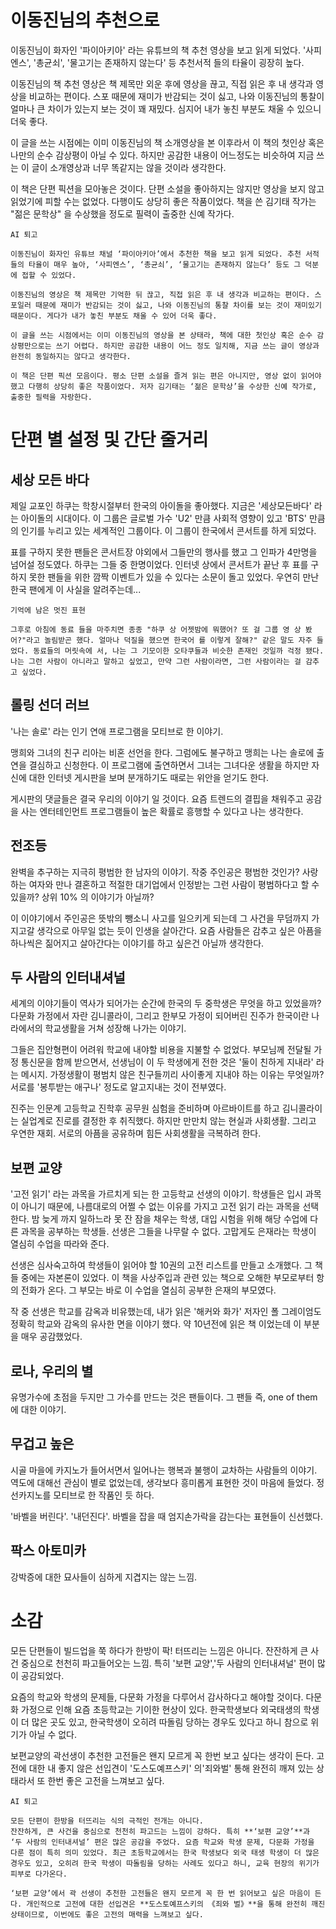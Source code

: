 # 이동진님의 추천으로
이동진님이 화자인 '파이아키아' 라는 유튜브의 책 추천 영상을 보고 읽게 되었다. '사피엔스', '총균쇠', '물고기는 존재하지 않는다' 등 추천서적 들의 타율이 굉장히 높다.

이동진님의 책 추천 영상은 책 제목만 외운 후에 영상을 끊고, 직접 읽은 후 내 생각과 영상을 비교하는 편이다. 스포 때문에 재미가 반감되는 것이 싫고, 나와 이동진님의 통찰이 얼마나 큰 차이가 있는지 보는 것이 꽤 재밌다. 심지어 내가 놓친 부분도 채울 수 있으니 더욱 좋다.

이 글을 쓰는 시점에는 이미 이동진님의 책 소개영상을 본 이후라서 이 책의 첫인상 혹은 나만의 순수 감상평이 아닐 수 있다. 하지만 공감한 내용이 어느정도는 비슷하여 지금 쓰는 이 글이 소개영상과 너무 똑같지는 않을 것이라 생각한다.

이 책은 단편 픽션을 모아놓은 것이다. 단편 소설을 좋아하지는 않지만 영상을 보지 않고 읽었기에 피할 수는 없었다. 다행이도 상당히 좋은 작품이었다. 책을 쓴 김기태 작가는 "젊은 문학상" 을 수상했을 정도로 필력이 출중한 신예 작가다.

~~~
AI 퇴고

이동진님이 화자인 유튜브 채널 ‘파이아키아’에서 추천한 책을 보고 읽게 되었다. 추천 서적들의 타율이 매우 높아, ‘사피엔스’, ‘총균쇠’, ‘물고기는 존재하지 않는다’ 등도 그 덕분에 접할 수 있었다.

이동진님의 영상은 책 제목만 기억한 뒤 끊고, 직접 읽은 후 내 생각과 비교하는 편이다. 스포일러 때문에 재미가 반감되는 것이 싫고, 나와 이동진님의 통찰 차이를 보는 것이 재미있기 때문이다. 게다가 내가 놓친 부분도 채울 수 있어 더욱 좋다.

이 글을 쓰는 시점에서는 이미 이동진님의 영상을 본 상태라, 책에 대한 첫인상 혹은 순수 감상평만으로는 쓰기 어렵다. 하지만 공감한 내용이 어느 정도 일치해, 지금 쓰는 글이 영상과 완전히 동일하지는 않다고 생각한다.

이 책은 단편 픽션 모음이다. 평소 단편 소설을 즐겨 읽는 편은 아니지만, 영상 없이 읽어야 했고 다행히 상당히 좋은 작품이었다. 저자 김기태는 ‘젊은 문학상’을 수상한 신예 작가로, 출중한 필력을 자랑한다.
~~~

# 단편 별 설정 및 간단 줄거리

## 세상 모든 바다
제일 교포인 하쿠는 학창시절부터 한국의 아이돌을 좋아했다. 지금은 '세상모든바다' 라는 아이돌의 시대이다. 이 그룹은 글로벌 가수 'U2' 만큼 사회적 영향이 있고 'BTS' 만큼의 인기를 누리고 있는 세계적인 그룹이다. 이 그룹이 한국에서 콘서트를 하게 되었다.

 표를 구하지 못한 팬들은 콘서트장 야외에서 그들만의 행사를 했고 그 인파가 4만명을 넘어설 정도였다. 하쿠는 그들 중 한명이었다. 인터넷 상에서 콘서트가 끝난 후 표를 구하지 못한 팬들을 위한 깜짝 이벤트가 있을 수 있다는 소문이 돌고 있었다. 우연히 만난 한국 팬에게 이 사실을 알려주는데...

``` 
기억에 남은 멋진 표현

그후로 아침에 동료 들을 마주치면 종종 "하쿠 상 어젯밤에 뭐했어? 또 걸 그룹 영 상 봤어?"라고 놀림받곤 했다. 얼마나 덕질을 했으면 한국어 를 이렇게 잘해?" 같은 말도 자주 들었다. 동료들의 머릿속에 서, 나는 그 기모이한 오타쿠들과 비슷한 존재인 것일까 걱정 됐다. 나는 그런 사람이 아니라고 말하고 싶었고, 만약 그런 사람이라면, 그런 사람이라는 걸 감추고 싶었다.

```

## 롤링 선더 러브
'나는 솔로' 라는 인기 연애 프로그램을 모티브로 한 이야기.

맹희와 그녀의 친구 리아는 비혼 선언을 한다. 그럼에도 불구하고 맹희는 나는 솔로에 출연을 결심하고 신청한다. 이 프로그램에 출연하면서 그녀는 그녀다운 생활을 하지만 자신에 대한 인터넷 게시판을 보며 분개하기도 때로는 위안을 얻기도 한다. 

게시판의 댓글들은 결국 우리의 이야기 일 것이다. 요즘 트렌드의 결핍을 채워주고 공감을 사는 엔터테인먼트 프로그램들이 높은 확률로 흥행할 수 있다고 나는 생각한다.

## 전조등
완벽을 추구하는 지극히 평범한 한 남자의 이야기. 작중 주인공은 평범한 것인가? 사랑하는 여자와 만나 결혼하고 적절한 대기업에서 인정받는 그런 사람이 평범하다고 할 수 있을까? 상위 10% 의 이야기가 아닐까?

이 이야기에서 주인공은 뜻밖의 뺑소니 사고를 일으키게 되는데 그 사건을 무덤까지 가지고갈 생각으로 아무일 없는 듯이 인생을 살아간다. 요즘 사람들은 감추고 싶은 아픔을 하나씩은 짊어지고 살아간다는 이야기를 하고 싶은건 아닐까 생각한다.

## 두 사람의 인터내셔널 
세계의 이야기들이 역사가 되어가는 순간에 한국의 두 중학생은 무엇을 하고 있었을까?
다문화 가정에서 자란 김니콜라이, 그리고 한부모 가정이 되어버린 진주가 한국이란 나라에서의 학교생활을 거쳐 성장해 나가는 이야기.

그들은 집안형편이 어려워 학교에 내야할 비용을 지불할 수 없었다. 부모님께 전달될 가정 통신문을 함께 받으면서, 선생님이 이 두 학생에게 전한 것은 '둘이 친하게 지내라' 라는 메시지. 가정생활이 평범치 않은 친구들끼리 사이좋게 지내야 하는 이유는 무엇일까? 서로를 '봉투받는 애구나' 정도로 알고지내는 것이 전부였다.

진주는 인문계 고등학교 진학후 공무원 심험을 준비하며 아르바이트를 하고 김니콜라이는 실업계로 진로를 결정한 후 취직했다. 하지만 만만치 않는 현실과 사회생활. 그리고 우연한 재회. 서로의 아픔을 공유하며 힘든 사회생활을 극복하려 한다.

## 보편 교양 
'고전 읽기' 라는 과목을 가르치게 되는 한 고등학교 선생의 이야기. 
 학생들은 입시 과목이 아니기 때문에, 나름대로의 어쩔 수 없는 이유를 가지고 고전 읽기 라는 과목을 선택한다. 밤 늦게 까지 일하느라 못 잔 잠을 채우는 학생, 대입 시험을 위해 해당 수업에 다른 과목을 공부하는 학생들. 선생은 그들을 나무랄 수 없다. 고맙게도 은재라는 학생이 열심히 수업을 따라와 준다.

선생은 심사숙고하여 학생들이 읽어야 할 10권의 고전 리스트를 만들고 소개했다. 그 책들 중에는 자본론이 있었다. 이 책을 사상주입과 관련 있는 책으로 오해한 부모로부터 항의 전화가 온다. 그 부모는 바로 이 수업을 열심히 공부한 은재의 부모였다.

작 중 선생은 학교를 감옥과 비유했는데, 내가 읽은 '해커와 화가' 저자인 폴 그레이엄도 정확히 학교와 감옥의 유사한 면을 이야기 했다. 약 10년전에 읽은 책 이었는데 이 부분을 매우 공감했었다.

## 로나, 우리의 별 
유명가수에 초점을 두지만 그 가수를 만드는 것은 팬들이다. 그 팬들 즉, one of them 에 대한 이야기.

## 무겁고 높은 
시골 마을에 카지노가 들어서면서 일어나는 행복과 불행이 교차하는 사람들의 이야기.
역도에 대해선 관심이 별로 없었는데, 생각보다 흥미롭게 표현한 것이 마음에 들었다. 정선카지노를 모티브로 한 작품인 듯 하다.

'바벨을 버린다'. '내던진다'. 바벨을 잡을 때 엄지손가락을 감는다는 표현들이 신선했다.

## 팍스 아토미카
강박증에 대한 묘사들이 심하게 지겹지는 않는 느낌.

# 소감

모든 단편들이 빌드업을 쭉 하다가 한방이 팍! 터뜨리는 느낌은 아니다.
잔잔하게 큰 사건 중심으로 천천히 파고들어오는 느낌. 특히 '보편 교양','두 사람의 인터내셔널' 편이 많이 공감되었다. 

요즘의 학교와 학생의 문제들, 다문화 가정을 다루어서 감사하다고 해야할 것이다. 다문화 가정으로 인해 요즘 초등학교는 기이한 현상이 있다. 한국학생보다 외국태생의 학생이 더 많은 곳도 있고, 한국학생이 오히려 따돌림 당하는 경우도 있다고 하니 참으로 위기가 아닐 수 없다. 

보편교양의 곽선생이 추천한 고전들은 왠지 모르게 꼭 한번 보고 싶다는 생각이 든다. 고전에 대한 내 좋지 않은 선입견이 '도스도예프스키' 의'죄와벌' 통해 완전히 깨져 있는 상태라서 또 한번 좋은 고전을 느껴보고 싶다.

~~~
AI 퇴고

모든 단편이 한방을 터뜨리는 식의 극적인 전개는 아니다.
잔잔하게, 큰 사건을 중심으로 천천히 파고드는 느낌이 강하다. 특히 **‘보편 교양’**과 ‘두 사람의 인터내셔널’ 편은 많은 공감을 주었다. 요즘 학교와 학생 문제, 다문화 가정을 다룬 점이 특히 의미 있었다. 최근 초등학교에서는 한국 학생보다 외국 태생 학생이 더 많은 경우도 있고, 오히려 한국 학생이 따돌림을 당하는 사례도 있다고 하니, 교육 현장의 위기가 피부로 다가온다.

‘보편 교양’에서 곽 선생이 추천한 고전들은 왠지 모르게 꼭 한 번 읽어보고 싶은 마음이 든다. 개인적으로 고전에 대한 선입견은 **도스토예프스키의 《죄와 벌》**을 통해 완전히 깨진 상태이므로, 이번에도 좋은 고전의 매력을 느껴보고 싶다.
~~~